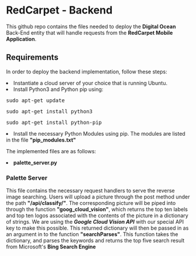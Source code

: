 <h1>RedCarpet - Backend</h1>

<p>
This github repo contains the files needed to deploy the <b>Digital Ocean</b> Back-End entity that will handle requests from the <b>RedCarpet Mobile Application</b>.
</p>

<h2>Requirements</h2>
<p>In order to deploy the backend implementation, follow these steps:
 <li>Instantiate a cloud server of your choice that is running Ubuntu.</li>
  <li>Install Python3 and Python pip using:<p></p>
    <pre>sudo apt-get update</pre><p></p>
    <pre>sudo apt-get install python3</pre><p></p>
    <pre>sudo apt-get install python-pip</pre><p></p>
  </li></p>
  <li>Install the necessary Python Modules using pip. The modules are listed in the file <b>"pip_modules.txt"</b></li>

<p>
The implemented files are as follows:
  <li><b>palette_server.py</b></li>
</p>

<h3>Palette Server</h3>
<p>This file contains the necessary request handlers to serve the reverse image searching. Users will upload a picture through the post method under the path <b>"/api/classify/"</b>. The corresponding picture will be piped into through the function <b>"goog_cloud_vision"</b>, which returns the top ten labels and top ten logos associated with the contents of the picture in a dictionary of strings. We are using the <b><i>Google Cloud Vision API</i></b> with our special API key to make this possible. This returned dictionary will then be passed in as an argument in to the function <b>"searchParses"</b>. This function takes the dictionary, and parses the keywords and returns the top five search result from Microsoft's <b>Bing Search Engine</b>  </p>
